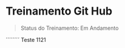 <h1>Treinamento Git Hub </h1>

>Status do Treinamento: Em Andamento

´´´´´´´´
Teste 1121
``````````
